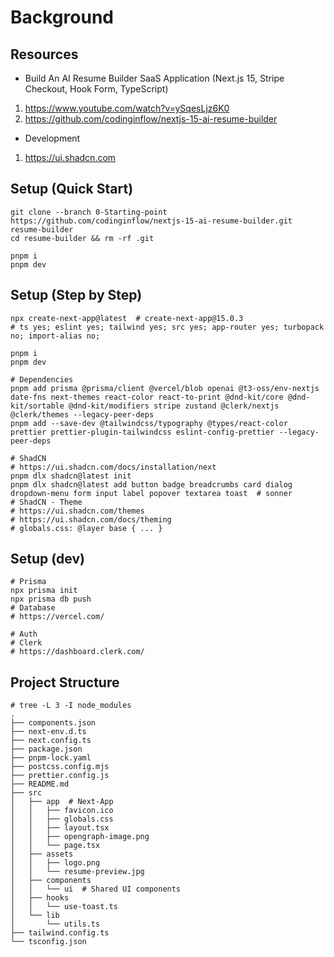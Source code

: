 # Background

## Resources

- Build An AI Resume Builder SaaS Application (Next.js 15, Stripe Checkout, Hook Form, TypeScript)

1. https://www.youtube.com/watch?v=ySqesLjz6K0
2. https://github.com/codinginflow/nextjs-15-ai-resume-builder

- Development

1. https://ui.shadcn.com

## Setup (Quick Start)

```shell
git clone --branch 0-Starting-point https://github.com/codinginflow/nextjs-15-ai-resume-builder.git resume-builder
cd resume-builder && rm -rf .git

pnpm i
pnpm dev

```

## Setup (Step by Step)

```shell
npx create-next-app@latest  # create-next-app@15.0.3
# ts yes; eslint yes; tailwind yes; src yes; app-router yes; turbopack no; import-alias no;

pnpm i
pnpm dev

# Dependencies
pnpm add prisma @prisma/client @vercel/blob openai @t3-oss/env-nextjs date-fns next-themes react-color react-to-print @dnd-kit/core @dnd-kit/sortable @dnd-kit/modifiers stripe zustand @clerk/nextjs @clerk/themes --legacy-peer-deps
pnpm add --save-dev @tailwindcss/typography @types/react-color prettier prettier-plugin-tailwindcss eslint-config-prettier --legacy-peer-deps

# ShadCN
# https://ui.shadcn.com/docs/installation/next
pnpm dlx shadcn@latest init
pnpm dlx shadcn@latest add button badge breadcrumbs card dialog dropdown-menu form input label popover textarea toast  # sonner
# ShadCN - Theme
# https://ui.shadcn.com/themes
# https://ui.shadcn.com/docs/theming
# globals.css: @layer base { ... }

```

## Setup (dev)

```shell
# Prisma
npx prisma init
npx prisma db push
# Database
# https://vercel.com/

# Auth
# Clerk
# https://dashboard.clerk.com/

```

## Project Structure

```shell
# tree -L 3 -I node_modules
.
├── components.json
├── next-env.d.ts
├── next.config.ts
├── package.json
├── pnpm-lock.yaml
├── postcss.config.mjs
├── prettier.config.js
├── README.md
├── src
│   ├── app  # Next-App
│   │   ├── favicon.ico
│   │   ├── globals.css
│   │   ├── layout.tsx
│   │   ├── opengraph-image.png
│   │   └── page.tsx
│   ├── assets
│   │   ├── logo.png
│   │   └── resume-preview.jpg
│   ├── components
│   │   └── ui  # Shared UI components
│   ├── hooks
│   │   └── use-toast.ts
│   └── lib
│       └── utils.ts
├── tailwind.config.ts
└── tsconfig.json

```
